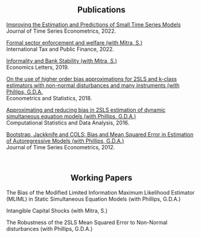 
<center><h2> Publications</h2></center>
<p><a href="doi:10.1515/jtse-2021-0051">Improving the Estimation and Predictions of Small Time Series Models</a> <br>
  Journal of Time Series Econometrics, 2022. </p>  

<p><a href="doi:10.1007/s10797-022-09725-1">Formal sector enforcement and welfare (with Mitra, S.)</a> <br>
International Tax and Public Finance, 2022.
</p>  

<p><a href="doi:10.1016/j.econlet.2019.06.012">Informality and Bank Stability (with Mitra, S.)</a> <br> 
  Economics Letters, 2019.</p> 

<p><a href="hdoi:10.1016/j.ecosta.2017.06.002">On the use of higher order bias approximations for 2SLS and k-class estimators with non-normal disturbances and many instruments (with Phillips, G.D.A.</a>  <br>
Econometrics and Statistics, 2018. </p>  

<p><a href="doi:10.1016/j.csda.2015.11.011">Approximating and reducing bias in 2SLS estimation of dynamic simultaneous equation models (with Phillips, G.D.A.)</a> <br>
 Computational Statistics and Data Analysis, 2016. </p> 

<p><a href="doi:10.1515/1941-1928.1122">Bootstrap, Jackknife and COLS: Bias and Mean Squared Error in Estimation of Autoregressive Models (with Phillips, G.D.A.)</a> <br>
Journal of Time Series Econometrics, 2012.</p>  <br>

<center><h2> Working Papers</h2></center>
<p>The Bias of the Modified Limited Information Maximum Likelihood Estimator (MLIML) in Static Simultaneous Equation Models (with Phillips, G.D.A.)</p>  
<p>Intangible Capital Shocks (with Mitra, S.)</p>  
<p>The Robustness of the 2SLS Mean Squared Error to Non-Normal disturbances (with Phillips, G.D.A.)</p> 
